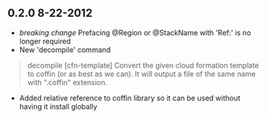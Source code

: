 0.2.0 8-22-2012
---------------------------
- *breaking change* Prefacing @Region or @StackName with 'Ref:' is no longer required
- New 'decompile' command
 > decompile [cfn-template]
 > Convert the given cloud formation template to coffin (or as best as we can). It will output a file of the same name with ".coffin" extension.
- Added relative reference to coffin library so it can be used without having it install globally
